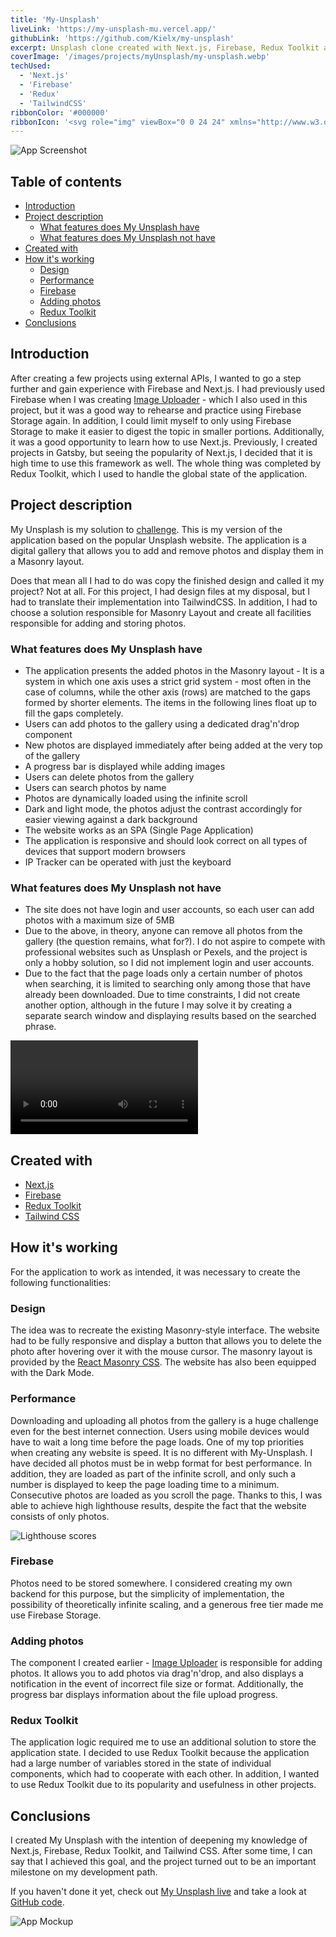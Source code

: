 ```yaml
---
title: 'My-Unsplash'
liveLink: 'https://my-unsplash-mu.vercel.app/'
githubLink: 'https://github.com/Kielx/my-unsplash'
excerpt: Unsplash clone created with Next.js, Firebase, Redux Toolkit and Tailwind CSS.
coverImage: '/images/projects/myUnsplash/my-unsplash.webp'
techUsed:
  - 'Next.js'
  - 'Firebase'
  - 'Redux'
  - 'TailwindCSS'
ribbonColor: '#000000'
ribbonIcon: '<svg role="img" viewBox="0 0 24 24" xmlns="http://www.w3.org/2000/svg"><title>Next.js</title><path fill="white" d="M11.5725 0c-.1763 0-.3098.0013-.3584.0067-.0516.0053-.2159.021-.3636.0328-3.4088.3073-6.6017 2.1463-8.624 4.9728C1.1004 6.584.3802 8.3666.1082 10.255c-.0962.659-.108.8537-.108 1.7474s.012 1.0884.108 1.7476c.652 4.506 3.8591 8.2919 8.2087 9.6945.7789.2511 1.6.4223 2.5337.5255.3636.04 1.9354.04 2.299 0 1.6117-.1783 2.9772-.577 4.3237-1.2643.2065-.1056.2464-.1337.2183-.1573-.0188-.0139-.8987-1.1938-1.9543-2.62l-1.919-2.592-2.4047-3.5583c-1.3231-1.9564-2.4117-3.556-2.4211-3.556-.0094-.0026-.0187 1.5787-.0235 3.509-.0067 3.3802-.0093 3.5162-.0516 3.596-.061.115-.108.1618-.2064.2134-.075.0374-.1408.0445-.495.0445h-.406l-.1078-.068a.4383.4383 0 01-.1572-.1712l-.0493-.1056.0053-4.703.0067-4.7054.0726-.0915c.0376-.0493.1174-.1125.1736-.143.0962-.047.1338-.0517.5396-.0517.4787 0 .5584.0187.6827.1547.0353.0377 1.3373 1.9987 2.895 4.3608a10760.433 10760.433 0 004.7344 7.1706l1.9002 2.8782.096-.0633c.8518-.5536 1.7525-1.3418 2.4657-2.1627 1.5179-1.7429 2.4963-3.868 2.8247-6.134.0961-.6591.1078-.854.1078-1.7475 0-.8937-.012-1.0884-.1078-1.7476-.6522-4.506-3.8592-8.2919-8.2087-9.6945-.7672-.2487-1.5836-.42-2.4985-.5232-.169-.0176-1.0835-.0366-1.6123-.037zm4.0685 7.217c.3473 0 .4082.0053.4857.047.1127.0562.204.1642.237.2767.0186.061.0234 1.3653.0186 4.3044l-.0067 4.2175-.7436-1.14-.7461-1.14v-3.066c0-1.982.0093-3.0963.0234-3.1502.0375-.1313.1196-.2346.2323-.2955.0961-.0494.1313-.054.4997-.054z"/></svg>'
---
```


![App Screenshot](/images/projects/myUnsplash/my-unsplash.webp#postMiniImage 'Screenshot of app')

## Table of contents

- [Introduction](#introduction)
- [Project description](#project-description)
  - [What features does My Unsplash have](#what-features-does-my-unsplash-have)
  - [What features does My Unsplash not have](#what-features-does-my-unsplash-not-have)
- [Created with](#created-with)
- [How it's working](#how-it-s-working)
  - [Design](#design)
  - [Performance](#performance)
  - [Firebase](#firebase)
  - [Adding photos](#adding-photos)
  - [Redux Toolkit](#redux-toolkit)
- [Conclusions](#conclusions)

## Introduction

After creating a few projects using external APIs, I wanted to go a step further and gain experience with Firebase and Next.js. I had previously used Firebase when I was creating [Image Uploader](https://github.com/Kielx/image-uploader) - which I also used in this project, but it was a good way to rehearse and practice using Firebase Storage again. In addition, I could limit myself to only using Firebase Storage to make it easier to digest the topic in smaller portions. Additionally, it was a good opportunity to learn how to use Next.js. Previously, I created projects in Gatsby, but seeing the popularity of Next.js, I decided that it is high time to use this framework as well. The whole thing was completed by Redux Toolkit, which I used to handle the global state of the application.

## Project description

My Unsplash is my solution to [challenge](https://devchallenges.io/challenges/rYyhwJAxMfES5jNQ9YsP). This is my version of the application based on the popular Unsplash website. The application is a digital gallery that allows you to add and remove photos and display them in a Masonry layout.

Does that mean all I had to do was copy the finished design and called it my project? Not at all. For this project, I had design files at my disposal, but I had to translate their implementation into TailwindCSS. In addition, I had to choose a solution responsible for Masonry Layout and create all facilities responsible for adding and storing photos.

### What features does My Unsplash have

- The application presents the added photos in the Masonry layout - It is a system in which one axis uses a strict grid system - most often in the case of columns, while the other axis (rows) are matched to the gaps formed by shorter elements. The items in the following lines float up to fill the gaps completely.
- Users can add photos to the gallery using a dedicated drag'n'drop component
- New photos are displayed immediately after being added at the very top of the gallery
- A progress bar is displayed while adding images
- Users can delete photos from the gallery
- Users can search photos by name
- Photos are dynamically loaded using the infinite scroll
- Dark and light mode, the photos adjust the contrast accordingly for easier viewing against a dark background
- The website works as an SPA (Single Page Application)
- The application is responsive and should look correct on all types of devices that support modern browsers
- IP Tracker can be operated with just the keyboard

### What features does My Unsplash not have

- The site does not have login and user accounts, so each user can add photos with a maximum size of 5MB
- Due to the above, in theory, anyone can remove all photos from the gallery (the question remains, what for?). I do not aspire to compete with professional websites such as Unsplash or Pexels, and the project is only a hobby solution, so I did not implement login and user accounts.
- Due to the fact that the page loads only a certain number of photos when searching, it is limited to searching only among those that have already been downloaded. Due to time constraints, I did not create another option, although in the future I may solve it by creating a separate search window and displaying results based on the searched phrase.

![App in action](/images/projects/myUnsplash/myUnsplash.mp4#postVideo)

## Created with

- [Next.js](https://nextjs.org/)
- [Firebase](https://firebase.google.com/)
- [Redux Toolkit](https://redux-toolkit.js.org/)
- [Tailwind CSS](https://tailwindcss.com/)

## How it's working

For the application to work as intended, it was necessary to create the following functionalities:

### Design

The idea was to recreate the existing Masonry-style interface. The website had to be fully responsive and display a button that allows you to delete the photo after hovering over it with the mouse cursor. The masonry layout is provided by the [React Masonry CSS](https://www.npmjs.com/package/react-masonry-css). The website has also been equipped with the Dark Mode.

### Performance

Downloading and uploading all photos from the gallery is a huge challenge even for the best internet connection. Users using mobile devices would have to wait a long time before the page loads. One of my top priorities when creating any website is speed. It is no different with My-Unsplash. I have decided all photos must be in webp format for best performance. In addition, they are loaded as part of the infinite scroll, and only such a number is displayed to keep the page loading time to a minimum. Consecutive photos are loaded as you scroll the page. Thanks to this, I was able to achieve high lighthouse results, despite the fact that the website consists of only photos.

![Lighthouse scores](/images/projects/myUnsplash/my-unsplash-scores.webp#postMiniImage)

### Firebase

Photos need to be stored somewhere. I considered creating my own backend for this purpose, but the simplicity of implementation, the possibility of theoretically infinite scaling, and a generous free tier made me use Firebase Storage.

### Adding photos

The component I created earlier - [Image Uploader](https://github.com/Kielx/image-uploader) is responsible for adding photos. It allows you to add photos via drag'n'drop, and also displays a notification in the event of incorrect file size or format. Additionally, the progress bar displays information about the file upload progress.

### Redux Toolkit

The application logic required me to use an additional solution to store the application state. I decided to use Redux Toolkit because the application had a large number of variables stored in the state of individual components, which had to cooperate with each other. In addition, I wanted to use Redux Toolkit due to its popularity and usefulness in other projects.

## Conclusions

I created My Unsplash with the intention of deepening my knowledge of Next.js, Firebase, Redux Toolkit, and Tailwind CSS. After some time, I can say that I achieved this goal, and the project turned out to be an important milestone on my development path.

If you haven't done it yet, check out [My Unsplash live](https://my-unsplash-mu.vercel.app/) and take a look at [GitHub code](https://github.com/Kielx/my-unsplash).

![App Mockup](/images/projects/myUnsplash/my-unsplash2.webp#postMiniImage 'App Mockup')
